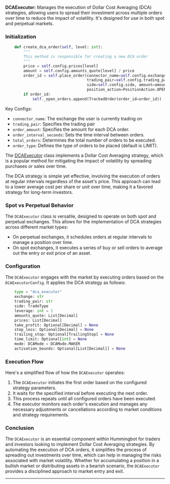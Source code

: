 **DCAExecutor:** Manages the execution of Dollar Cost Averaging (DCA) strategies, allowing users to spread their investment across multiple orders over time to reduce the impact of volatility. It's designed for use in both spot and perpetual markets.


### Initialization

```python
    def create_dca_order(self, level: int):
        """
        This method is responsible for creating a new DCA order
        """
        price = self.config.prices[level]
        amount = self.config.amounts_quote[level] / price
        order_id = self.place_order(connector_name=self.config.exchange,
                                    trading_pair=self.config.trading_pair, order_type=self.open_order_type,
                                    side=self.config.side, amount=amount, price=price,
                                    position_action=PositionAction.OPEN)
        if order_id:
            self._open_orders.append(TrackedOrder(order_id=order_id))
```

Key Configs:

- `connector_name`: The exchange the user is currently trading on
- `trading_pair`: Specifies the trading pair
- `order_amount`: Specifies the amount for each DCA order.
- `order_interval_seconds`: Sets the time interval between orders.
- `total_orders`: Determines the total number of orders to be executed.
- `order_type`: Defines the type of orders to be placed (default is LIMIT).


The [DCAExecutor](https://github.com/hummingbot/hummingbot/blob/feat/position_executor_refactor/hummingbot/smart_components/executors/dca_executor/dca_executor.py) class implements a Dollar Cost Averaging strategy, which is a popular method for mitigating the impact of volatility by spreading purchases or sales over time.

The DCA strategy is simple yet effective, involving the execution of orders at regular intervals regardless of the asset's price. This approach can lead to a lower average cost per share or unit over time, making it a favored strategy for long-term investors.

### Spot vs Perpetual Behavior

The `DCAExecutor` class is versatile, designed to operate on both spot and perpetual exchanges. This allows for the implementation of DCA strategies across different market types:

* On perpetual exchanges, it schedules orders at regular intervals to manage a position over time.
* On spot exchanges, it executes a series of buy or sell orders to average out the entry or exit price of an asset.

### Configuration

The `DCAExecutor` engages with the market by executing orders based on the `DCAExecutorConfig`. It applies the DCA strategy as follows:

```python
    type = "dca_executor"
    exchange: str
    trading_pair: str
    side: TradeType
    leverage: int = 1
    amounts_quote: List[Decimal]
    prices: List[Decimal]
    take_profit: Optional[Decimal] = None
    stop_loss: Optional[Decimal] = None
    trailing_stop: Optional[TrailingStop] = None
    time_limit: Optional[int] = None
    mode: DCAMode = DCAMode.MAKER
    activation_bounds: Optional[List[Decimal]] = None
```

### Execution Flow

Here's a simplified flow of how the `DCAExecutor` operates:

1. The `DCAExecutor` initiates the first order based on the configured strategy parameters.
2. It waits for the specified interval before executing the next order.
3. This process repeats until all configured orders have been executed.
4. The executor monitors each order's execution and manages any necessary adjustments or cancellations according to market conditions and strategy requirements.

### Conclusion

The `DCAExecutor` is an essential component within Hummingbot for traders and investors looking to implement Dollar Cost Averaging strategies. By automating the execution of DCA orders, it simplifies the process of spreading out investments over time, which can help in managing the risks associated with market volatility. Whether for accumulating a position in a bullish market or distributing assets in a bearish scenario, the `DCAExecutor` provides a disciplined approach to market entry and exit.

---
